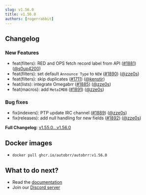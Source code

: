 ```yaml
---
slug: v1.56.0
title: v1.56.0
authors: [rogerrabbit]
---
```


## Changelog

### New Features

* feat(filters): RED and OPS fetch record label from API ([#1881](https://github.com/autobrr/autobrr/pull/1881)) ([@s0up4200](https://github.com/s0up4200))
* feat(filters): set default `Announce Type` to `NEW` ([#1890](https://github.com/autobrr/autobrr/pull/1890)) ([@zze0s](https://github.com/zze0s))
* feat(filters): skip duplicates ([#1711](https://github.com/autobrr/autobrr/pull/1711)) ([@kenstir](https://github.com/kenstir))
* feat(lists): integrate Omegabrr ([#1885](https://github.com/autobrr/autobrr/pull/1885)) ([@zze0s](https://github.com/zze0s))
* feat(macros): add `MetaIMDB` ([#1891](https://github.com/autobrr/autobrr/pull/1891)) ([@zze0s](https://github.com/zze0s))

### Bug fixes

* fix(indexers): PTP update IRC channel ([#1889](https://github.com/autobrr/autobrr/pull/1889)) ([@zze0s](https://github.com/zze0s))
* fix(releases): add null handling for new fields ([#1892](https://github.com/autobrr/autobrr/pull/1892)) ([@zze0s](https://github.com/zze0s))

**Full Changelog**: [v1.55.0...v1.56.0](https://github.com/autobrr/autobrr/compare/v1.55.0...v1.56.0)

## Docker images

* `docker pull ghcr.io/autobrr/autobrr:v1.56.0`

## What to do next?

* Read the [documentation](https://autobrr.com)
* Join our [Discord server](https://discord.gg/WQ2eUycxyT)
